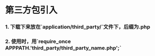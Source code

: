 # 第三方包引入

### 1. 下载下来放在\`application/third\_party/\`文件下，后缀为.php

### 2. 使用时，用\`require\_once APPPATH.'third\_party/third\_party\_name.php';\`



